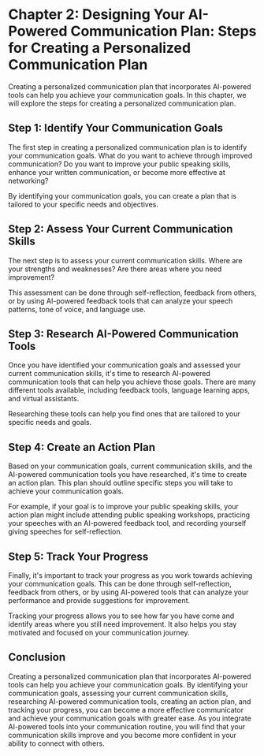Chapter 2: Designing Your AI-Powered Communication Plan: Steps for Creating a Personalized Communication Plan
=============================================================================================================

Creating a personalized communication plan that incorporates AI-powered tools can help you achieve your communication goals. In this chapter, we will explore the steps for creating a personalized communication plan.

Step 1: Identify Your Communication Goals
-----------------------------------------

The first step in creating a personalized communication plan is to identify your communication goals. What do you want to achieve through improved communication? Do you want to improve your public speaking skills, enhance your written communication, or become more effective at networking?

By identifying your communication goals, you can create a plan that is tailored to your specific needs and objectives.

Step 2: Assess Your Current Communication Skills
------------------------------------------------

The next step is to assess your current communication skills. Where are your strengths and weaknesses? Are there areas where you need improvement?

This assessment can be done through self-reflection, feedback from others, or by using AI-powered feedback tools that can analyze your speech patterns, tone of voice, and language use.

Step 3: Research AI-Powered Communication Tools
-----------------------------------------------

Once you have identified your communication goals and assessed your current communication skills, it's time to research AI-powered communication tools that can help you achieve those goals. There are many different tools available, including feedback tools, language learning apps, and virtual assistants.

Researching these tools can help you find ones that are tailored to your specific needs and goals.

Step 4: Create an Action Plan
-----------------------------

Based on your communication goals, current communication skills, and the AI-powered communication tools you have researched, it's time to create an action plan. This plan should outline specific steps you will take to achieve your communication goals.

For example, if your goal is to improve your public speaking skills, your action plan might include attending public speaking workshops, practicing your speeches with an AI-powered feedback tool, and recording yourself giving speeches for self-reflection.

Step 5: Track Your Progress
---------------------------

Finally, it's important to track your progress as you work towards achieving your communication goals. This can be done through self-reflection, feedback from others, or by using AI-powered tools that can analyze your performance and provide suggestions for improvement.

Tracking your progress allows you to see how far you have come and identify areas where you still need improvement. It also helps you stay motivated and focused on your communication journey.

Conclusion
----------

Creating a personalized communication plan that incorporates AI-powered tools can help you achieve your communication goals. By identifying your communication goals, assessing your current communication skills, researching AI-powered communication tools, creating an action plan, and tracking your progress, you can become a more effective communicator and achieve your communication goals with greater ease. As you integrate AI-powered tools into your communication routine, you will find that your communication skills improve and you become more confident in your ability to connect with others.
